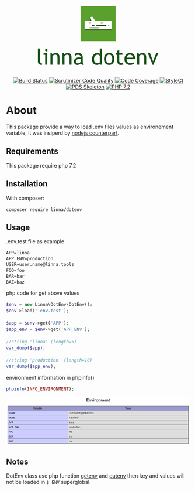 <div align="center">
    <a href="#"><img src="logo-linna-96.png" alt="Linna Logo"></a>
</div>

<br/>

<div align="center">
    <a href="#"><img src="logo-dotenv.png" alt="Linna dotenv Logo"></a>
</div>

<br/>

<div align="center">
    
[![Build Status](https://travis-ci.org/linna/dotenv.svg?branch=master)](https://travis-ci.org/linna/dotenv)
[![Scrutinizer Code Quality](https://scrutinizer-ci.com/g/linna/dotenv/badges/quality-score.png?b=master)](https://scrutinizer-ci.com/g/linna/dotenv/?branch=master)
[![Code Coverage](https://scrutinizer-ci.com/g/linna/dotenv/badges/coverage.png?b=master)](https://scrutinizer-ci.com/g/linna/dotenv/?branch=master)
[![StyleCI](https://github.styleci.io/repos/145428565/shield?branch=master&style=flat)](https://github.styleci.io/repos/145428565)
[![PDS Skeleton](https://img.shields.io/badge/pds-skeleton-blue.svg?style=flat)](https://github.com/php-pds/skeleton)
[![PHP 7.2](https://img.shields.io/badge/PHP-7.2-8892BF.svg)](http://php.net)

</div>

# About
This package provide a way to load .env files values as environement variable, it was insiperd by [nodejs counterpart](https://github.com/motdotla/dotenv).

## Requirements
This package require php 7.2

## Installation
With composer:
```
composer require linna/dotenv
```

## Usage
.env.test file as example
```
APP=linna
APP_ENV=production
USER=user.name@linna.tools
FOO=foo
BAR=bar
BAZ=baz
```

php code for get above values
```php
$env = new Linna\DotEnv\DotEnv();
$env->load('.env.test');

$app = $env->get('APP');
$app_env = $env->get('APP_ENV');

//string 'linna' (length=5)
var_dump($app);

//string 'production' (length=10)
var_dump($app_env);
```

environment information in phpinfo()
```php
phpinfo(INFO_ENVIRONMENT);
```

![phpinfo(INFO_ENVIRONMENT)](dotenv-screen.png)

## Notes
DotEnv class use php function [getenv](http://php.net/manual/en/function.getenv.php) and [putenv](http://php.net/manual/en/function.putenv.php) then 
key and values will not be loaded in `$_ENV` superglobal.
